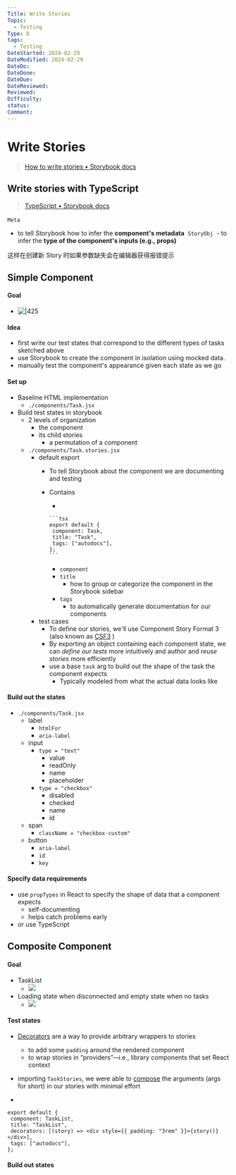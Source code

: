 ```yaml
---
Title: Write Stories
Topic:
  - Testing
Type: D
tags:
  - Testing
DateStarted: 2024-02-29
DateModified: 2024-02-29
DateDo: 
DateDone: 
DateDue: 
DateReviewed: 
Reviewed: 
Difficulty: 
status: 
Comment:
---
```

# Write Stories
> [How to write stories • Storybook docs](https://storybook.js.org/docs/writing-stories#default-export)

## Write stories with TypeScript
>[TypeScript • Storybook docs](https://storybook.js.org/docs/configure/typescript)

`Meta` 
- to tell Storybook how to infer the **component's metadata** 
 `StoryObj` 
 - to infer the **type of the component's inputs (e.g., props)**

这样在创建新 Story 时如果参数缺失会在编辑器获得报错提示

## Simple Component
#### Goal
- ![|425](https://storybook.js.org/tutorials/intro-to-storybook/task-states-learnstorybook.png)

#### Idea
- first write our test states that correspond to the different types of tasks sketched above
- use Storybook to create the component in isolation using mocked data.
- manually test the component's appearance given each state as we go

#### Set up
- Baseline HTML implementation
    - `./components/Task.jsx`
- Build test states in storybook
    - 2 levels of organization
        - the component
        - its child stories
            - a permutation of a component
    - `./components/Task.stories.jsx`
        - default export
            - To tell Storybook about the component we are documenting and testing
            - Contains

                -

                  ```tsx
                  export default {
                   component: Task,
                   title: "Task",
                   tags: ["autodocs"],
                  };
                  ```

                - `component`
                - `title`
                    - how to group or categorize the component in the Storybook sidebar
                - `tags`
                    - to automatically generate documentation for our components
        - test cases
            - To define our stories, we'll use Component Story Format 3 (also known as [CSF3](https://storybook.js.org/docs/react/api/csf) )
            - By exporting an object containing each component state, we can *define our tests* more intuitively and author and *reuse stories* more efficiently
            - use a base `task` arg to build out the shape of the task the component expects
                - Typically modeled from what the actual data looks like

#### Build out the states
- `./components/Task.jsx`
    - label
        - `htmlFor`
        - `aria-label`
    - input
        - `type = "text"`
            - value
            - readOnly
            - name
            - placeholder
        - `type = "checkbox"`
            - disabled
            - checked
            - name
            - id
    - span
        - `className = "checkbox-custom"`
    - button
        - `aria-label`
        - `id`
        - `key`

#### Specify data requirements
- use `propTypes` in React to specify the shape of data that a component expects
    - self-documenting
    - helps catch problems early
- or use TypeScript

## Composite Component

#### Goal
- TaskList
    - ![](https://storybook.js.org/tutorials/intro-to-storybook/tasklist-states-1.png)
- Loading state when disconnected and empty state when no tasks
    - ![](https://storybook.js.org/tutorials/intro-to-storybook/tasklist-states-2.png)

#### Test states
- [Decorators](https://storybook.js.org/docs/react/writing-stories/decorators) are a way to provide arbitrary wrappers to stories
    - to add some `padding` around the rendered component
    - to wrap stories in “providers”-–i.e., library components that set React context
- importing `TaskStories`, we were able to [compose](https://storybook.js.org/docs/react/writing-stories/args#args-composition) the arguments (args for short) in our stories with minimal effort

-

  ```tsx
  export default {
   component: TaskList,
   title: "TaskList",
   decorators: [(story) => <div style={{ padding: "3rem" }}>{story()}</div>],
   tags: ["autodocs"],
  };
  ```

#### Build out states
